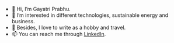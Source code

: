 - 👋 Hi, I’m Gayatri Prabhu.
- 👀 I’m interested in different technologies, sustainable energy and business.
- 🌱 Besides, I love to write as a hobby and travel.
- 📫 You can reach me through [LinkedIn](https://www.linkedin.com/in/prabhugayatri/).

<!---
prabhugayatri/prabhugayatri is a ✨ special ✨ repository because its `README.md` (this file) appears on your GitHub profile.
You can click the Preview link to take a look at your changes.
--->
